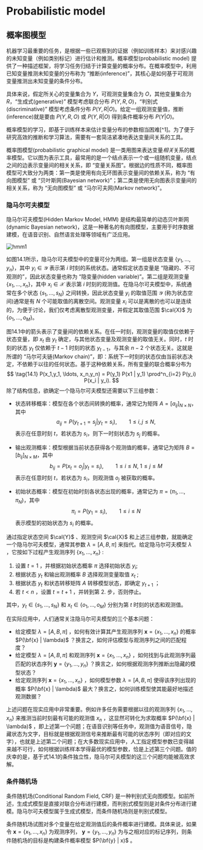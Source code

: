 # Probabilistic model

## 概率图模型

机器学习最重要的任务，是根据一些已观察到的证据（例如训练样本）来对感兴趣的未知变量（例如类别标记）进行估计和推测。概率模型(probabilistic model) 提供了一种描述框架，将学习任务归结于计算变量的概率分布。在概率模型中，利用已知变量推测未知变量的分布称为 “推断(inference)”，其核心是如何基于可观测变量推测出未知变量的条件分布。

具体来说，假定所关心的变量集合为 $Y$，可观测变量集合为 $O$，其他变量集合为 $R$，“生成式(generative)” 模型考虑联合分布 $P(Y, R, O)$，“判别式(discriminative)” 模型考虑条件分布 $P(Y, R | O)$。给定一组观测变量值，推断(inference)就是要由 $P(Y, R, O)$ 或 $P(Y, R | O)$ 得到条件概率分布 $P(Y | O)$。

概率模型的学习，即基于训练样本来估计变量分布的参数相当困难[^1]。为了便于研究高效的推断和学习算法，需要有一套简洁紧凑地表达变量间关系的工具。

概率图模型(probabilistic graphical model) 是一类用图来表达变量*相关*关系的概率模型。它以图为表示工具，最常用的是一个结点表示一个或一组随机变量，结点之间的边表示变量间的相关关系，即 “变量关系图”。根据边的性质不同，概率图模型可大致分为两类：第一类是使用有向无环图表示变量间的依赖关系，称为 “有向图模型” 或 “贝叶斯网(Bayesian network)”；第二类是使用无向图表示变量间的相关关系，称为 “无向图模型” 或 “马尔可夫网(Markov network)”。

### 隐马尔可夫模型

隐马尔可夫模型(Hidden Markov Model, HMM) 是结构最简单的动态贝叶斯网(dynamic Bayesian network)，这是一种著名的有向图模型，主要用于时序数据建模，在语音识别、自然语言处理等领域有广泛应用。

![hmm1](./images/ml_hmm_structure.png)

如图14.1所示，隐马尔可夫模型中的变量可分为两组。第一组是状态变量 $\{y_1, \ldots, y_n \}$，其中 $y_i \in \mathcal{Y}$ 表示第 $i$ 时刻的系统状态。通常假定状态变量是 “隐藏的、不可观测的”，因此状态变量也称为 “隐变量(hidden variable)”。第二组是观测变量 $\{x_1, \ldots, x_n \}$，其中 $x_i \in \mathcal{X}$ 表示第 $i$ 时刻的观测值。在隐马尔可夫模型中，系统通常在多个状态 $\{s_1, \ldots, s_N \}$ 之间转换，因此状态变量 $y_i$ 的取值范围 $\mathcal{Y}$ (称为状态空间)通常是有 $N$ 个可能取值的离散空间。观测变量 $x_i$ 可以是离散的也可以是连续的，为便于讨论，我们仅考虑离散型观测变量，并假定其取值范围 $\cal{X}$ 为 $\{o_1, \ldots, o_M \}$。

图14.1中的箭头表示了变量间的依赖关系。在任一时刻，观测变量的取值仅依赖于状态变量，即 $x_t$ 由 $y_t$ 确定，与其他状态变量及观测变量的取值无关。同时，$t$ 时刻的状态 $y_t$ 仅依赖于 $t-1$ 时刻的状态 $y_{t-1}$，与其余 $n-2$ 个状态无关。这就是所谓的 “马尔可夫链(Markov chain)”，即：系统下一时刻的状态仅由当前状态决定，不依赖于以往的任何状态。基于这种依赖关系，所有变量的联合概率分布为
$$
\tag{14.1}
P(x_1,y_1, \ldots, x_n,y_n) = P(y_1) P(x1 | y_1) \prod^n_{i=2} P(y_i) P(x_i | y_i).
$$
除了结构信息，欲确定一个隐马尔可夫模型还需要以下三组参数：

- 状态转移概率：模型在各个状态间转换的概率，通常记为矩阵 $A = [a_{ij}]_{N \times N}$，其中
  $$
  a_{ij} = P(y_{t+1} = s_j | y_t = s_i), \qquad 1 \le i,j \le N,
  $$
  表示在任意时刻 $t$，若状态为 $s_i$，则下一时刻状态为 $s_j$ 的概率。

- 输出观测概率：模型根据当前状态获得各个观测值的概率，通常记为矩阵 $B = [b_{ij}]_{N \times M}$，其中
  $$
  b_{ij} = P(x_t = o_j | y_t = s_i), \qquad {1 \le i \le N},\ {1 \le j \le M}
  $$
  表示在任意时刻 $t$，若状态为 $s_i$，则观测值 $o_j$ 被获取的概率。

- 初始状态概率：模型在初始时刻各状态出现的概率，通常记为 $\pi = (\pi_1, \ldots, \pi_N)$，其中
  $$
  \pi_i = P(y_1 = s_i), \qquad {1 \le i \le N}
  $$
  表示模型的初始状态为 $s_i$ 的概率。

通过指定状态空间 $\cal{Y}$ 、观测空间 $\cal{X}$ 和上述三组参数，就能确定一个隐马尔可夫模型，通常其参数 $\lambda = [A, B, \pi]$ 来指代。给定隐马尔可夫模型 $\lambda$ ，它按如下过程产生观测序列 $\{x_1, \ldots, x_n \}$ :

1. 设置 $t = 1$ ，并根据初始状态概率 $\pi$ 选择初始状态 $y_i$;
2. 根据状态 $y_t$ 和输出观测概率 $B$ 选择观测变量取值 $x_t$ ;
3. 根据状态 $y_t$ 和状态转移矩阵 $A$ 转移模型状态，即确定 $y_{t+1}$ ；
4. 若 $t < n$ ，设置 $t = t + 1$ ，并转到第 2. 步，否则停止。

其中，$y_t \in \{s_1, \ldots, s_N \}$ 和 $x_t \in \{o_1, \ldots, o_M \}$ 分别为第 $t$ 时刻的状态和观测值。

在实际应用中，人们通常关注隐马尔可夫模型的三个基本问题：

- 给定模型 $\lambda = [A, B, \pi]$ ，如何有效计算其产生观测序列 $\mathbf{x} = \{x_1, \ldots, x_n \}$ 的概率 $P(\bf{x} | \lambda)$ ？换言之，如何评估模型与观测序列之间的匹配程度？
- 给定模型 $\lambda = [A, B, \pi]$ 和观测序列 $\mathbf{x} = \{x_1, \ldots, x_n \}$ ，如何找到与此观测序列最匹配的状态序列 $\mathbf{y} = \{y_1, \ldots, y_n \}$ ？换言之，如何根据观测序列推断出隐藏的模型状态？
- 给定观测序列 $\mathbf{x} = \{x_1, \ldots, x_n \}$ ，如何模型参数 $\lambda = [A, B, \pi]$ 使得该序列出现的概率 $P(\bf{x} | \lambda)$ 最大？换言之，如何训练模型使其能最好地描述观测数据？

上述问题在现实应用中非常重要。例如许多任务需要根据以往的观测序列 $\{x_1, \ldots, x_n \}$ 来推测当前时刻最有可能的观测值 $x_n$ ，这显然可转化为求取概率  $P(\bf{x} | \lambda)$ ，即上述第一个问题；在语音识别等任务中，观测值为语音信号，隐藏状态为文字，目标就是根据观测信号来推断最有可能的状态序列（即对应的文字），也就是上述第二个问题；在大多数现实应用中，人工指定模型参数已变得越来越不可行，如何根据训练样本学得最优的模型参数，恰是上述第三个问题。值的庆幸的是，基于式14.1的条件独立性，隐马尔可夫模型的这三个问题均能被高效求解。



### 条件随机场

条件随机场(Conditional Random Field, CRF) 是一种判别式无向图模型。如前所述，生成式模型是直接对联合分布进行建模，而判别式模型则是对条件分布进行建模。隐马尔可夫模型属于生成式模型，而条件随机场则是判别式模型。

条件随机场试图对多个变量在给定观测值后的条件概率进行建模。具体来说，如果令 $\mathbf{x} = \{x_1, \ldots, x_n \}$ 为观测序列， $\mathbf{y} = \{y_1, \ldots, y_n \}$ 为与之相对应的标记序列，则条件随机场的目标是构建条件概率模型 $P(\bf{y} | x)$ 。